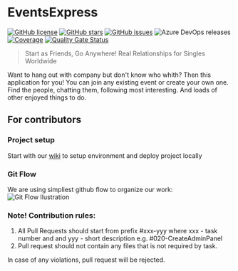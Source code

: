 # EventsExpress

[![GitHub license](https://img.shields.io/github/license/EventsExpress/EventsExpress)](https://github.com/EventsExpress/EventsExpress/blob/development/LICENSE) [![GitHub stars](https://img.shields.io/github/stars/EventsExpress/EventsExpress)](https://github.com/EventsExpress/EventsExpress/stargazers) [![GitHub issues](https://img.shields.io/github/issues/EventsExpress/EventsExpress)](https://github.com/EventsExpress/EventsExpress/issues) ![Azure DevOps releases](https://img.shields.io/azure-devops/release/eventsexpress/46233450-fa01-4466-a42e-edc2a4290086/4/4) [![Coverage](https://sonarcloud.io/api/project_badges/measure?project=ita-social-projects-events-express&metric=coverage)](https://sonarcloud.io/dashboard?id=ita-social-projects-events-express) [![Quality Gate Status](https://sonarcloud.io/api/project_badges/measure?project=ita-social-projects-events-express&metric=alert_status)](https://sonarcloud.io/dashboard?id=ita-social-projects-events-express)

> Start as Friends, Go Anywhere! Real Relationships for Singles Worldwide

Want to hang out with company but don't know who whith? Then this application for you! 
You can join any existing event or create your own one. Find the people, chatting them, following most interesting. 
And loads of other enjoyed things to do.  

## For contributors
### Project setup
Start with our [wiki](https://github.com/sand0/EventsExpress/wiki) to setup environment and deploy project locally
### Git Flow
We are using simpliest github flow to organize our work:
![Git Flow Ilustration](https://camo.githubusercontent.com/249bd600310c01188d4daf366519c24044e9883e/68747470733a2f2f7363696c6966656c61622e6769746875622e696f2f736f6674776172652d646576656c6f706d656e742f696d672f6769746875622d666c6f772e706e67)

### Note! Contribution rules:
1. All Pull Requests should start from prefix #xxx-yyy where xxx - task number and and yyy - short description e.g. #020-CreateAdminPanel
2. Pull request should not contain any files that is not required by task.

In case of any violations, pull request will be rejected.
